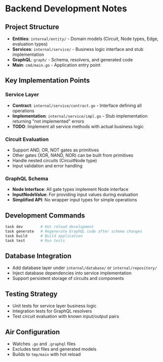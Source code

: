 # Backend Development Notes

## Project Structure
- **Entities**: `internal/entity/` - Domain models (Circuit, Node types, Edge, evaluation types)
- **Services**: `internal/service/` - Business logic interface and stub implementation
- **GraphQL**: `graph/` - Schema, resolvers, and generated code
- **Main**: `cmd/main.go` - Application entry point

## Key Implementation Points

### Service Layer
- **Contract**: `internal/service/contract.go` - Interface defining all operations
- **Implementation**: `internal/service/impl.go` - Stub implementation returning "not implemented" errors
- **TODO**: Implement all service methods with actual business logic

### Circuit Evaluation
- Support AND, OR, NOT gates as primitives
- Other gates (XOR, NAND, NOR) can be built from primitives
- Handle nested circuits (CircuitNode type)
- Input validation and error handling

### GraphQL Schema
- **Node Interface**: All gate types implement Node interface
- **InputNodeValue**: For providing input values during evaluation
- **Simplified API**: No wrapper input types for simple operations

## Development Commands
```bash
task dev        # Hot reload development
task generate   # Regenerate GraphQL code after schema changes  
task build      # Build application
task test       # Run tests
```

## Database Integration
- Add database layer under `internal/database/` or `internal/repository/`
- Inject database dependencies into service implementation
- Support persistent storage of circuits and components

## Testing Strategy
- Unit tests for service layer business logic
- Integration tests for GraphQL resolvers
- Test circuit evaluation with known input/output pairs

## Air Configuration
- Watches `.go` and `.graphql` files
- Excludes test files and generated models
- Builds to `tmp/main` with hot reload